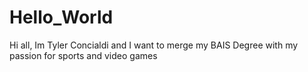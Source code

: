 # Hello_World

Hi all, Im Tyler Concialdi and I want to merge my BAIS Degree with my passion for sports and video games
